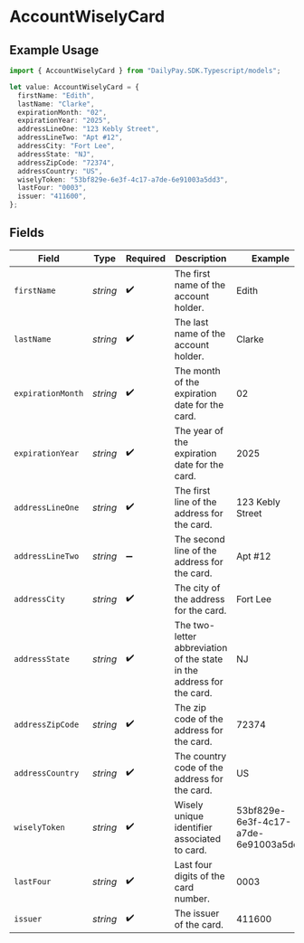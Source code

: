 # AccountWiselyCard

## Example Usage

```typescript
import { AccountWiselyCard } from "DailyPay.SDK.Typescript/models";

let value: AccountWiselyCard = {
  firstName: "Edith",
  lastName: "Clarke",
  expirationMonth: "02",
  expirationYear: "2025",
  addressLineOne: "123 Kebly Street",
  addressLineTwo: "Apt #12",
  addressCity: "Fort Lee",
  addressState: "NJ",
  addressZipCode: "72374",
  addressCountry: "US",
  wiselyToken: "53bf829e-6e3f-4c17-a7de-6e91003a5dd3",
  lastFour: "0003",
  issuer: "411600",
};
```

## Fields

| Field                                                                 | Type                                                                  | Required                                                              | Description                                                           | Example                                                               |
| --------------------------------------------------------------------- | --------------------------------------------------------------------- | --------------------------------------------------------------------- | --------------------------------------------------------------------- | --------------------------------------------------------------------- |
| `firstName`                                                           | *string*                                                              | :heavy_check_mark:                                                    | The first name of the account holder.                                 | Edith                                                                 |
| `lastName`                                                            | *string*                                                              | :heavy_check_mark:                                                    | The last name of the account holder.                                  | Clarke                                                                |
| `expirationMonth`                                                     | *string*                                                              | :heavy_check_mark:                                                    | The month of the expiration date for the card.                        | 02                                                                    |
| `expirationYear`                                                      | *string*                                                              | :heavy_check_mark:                                                    | The year of the expiration date for the card.                         | 2025                                                                  |
| `addressLineOne`                                                      | *string*                                                              | :heavy_check_mark:                                                    | The first line of the address for the card.                           | 123 Kebly Street                                                      |
| `addressLineTwo`                                                      | *string*                                                              | :heavy_minus_sign:                                                    | The second line of the address for the card.                          | Apt #12                                                               |
| `addressCity`                                                         | *string*                                                              | :heavy_check_mark:                                                    | The city of the address for the card.                                 | Fort Lee                                                              |
| `addressState`                                                        | *string*                                                              | :heavy_check_mark:                                                    | The two-letter abbreviation of the state in the address for the card. | NJ                                                                    |
| `addressZipCode`                                                      | *string*                                                              | :heavy_check_mark:                                                    | The zip code of the address for the card.                             | 72374                                                                 |
| `addressCountry`                                                      | *string*                                                              | :heavy_check_mark:                                                    | The country code of the address for the card.                         | US                                                                    |
| `wiselyToken`                                                         | *string*                                                              | :heavy_check_mark:                                                    | Wisely unique identifier associated to card.                          | 53bf829e-6e3f-4c17-a7de-6e91003a5dd3                                  |
| `lastFour`                                                            | *string*                                                              | :heavy_check_mark:                                                    | Last four digits of the card number.                                  | 0003                                                                  |
| `issuer`                                                              | *string*                                                              | :heavy_check_mark:                                                    | The issuer of the card.                                               | 411600                                                                |